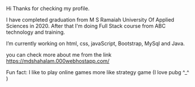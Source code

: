 Hi
Thanks for checking my profile.

I have completed graduation from M S Ramaiah University Of Applied Sciences in 2020.
After that I'm doing Full Stack course from ABC technology and training.

I’m currently working on html, css, javaScript, Bootstrap, MySql and Java.

you can check more about me from the link https://mdshahalam.000webhostapp.com/

Fun fact: I like to play online games more like strategy game (I love pubg ^_^ )
